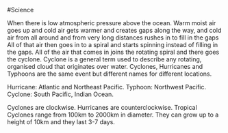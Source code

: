 #Science 

When there is low atmospheric pressure above the ocean. Warm moist air goes up and cold air gets warmer and creates gaps along the way, and cold air from all around and from very long distances rushes in to fill in the gaps All of that air then goes in to a spiral and starts spinning instead of filling in the gaps. All of the air that comes in joins the rotating spiral and there goes the cyclone. Cyclone is a general term used to describe any rotating, organised cloud that originates over water. Cyclones, Hurricanes and Typhoons are the same event but different names for different locations.

Hurricane: Atlantic and Northeast Pacific.
Typhoon: Northwest Pacific.
Cyclone: South Pacific, Indian Ocean.

Cyclones are clockwise.
Hurricanes are counterclockwise.
Tropical Cyclones range from 100km to 2000km in diameter. 
They can grow up to a height of 10km and they last 3-7 days.